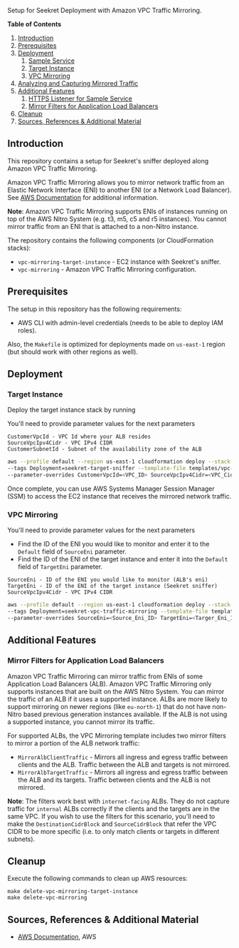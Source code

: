 Setup for Seekret Deployment with Amazon VPC Traffic Mirroring.

**Table of Contents**
1. [Introduction](#introduction)
2. [Prerequisites](#prerequisites)
3. [Deployment](#deployment)
   1. [Sample Service](#sample-service)
   2. [Target Instance](#target-instance)
   3. [VPC Mirroring](#vpc-mirroring)
4. [Analyzing and Capturing Mirrored Traffic](#analyzing-and-capturing-mirrored-traffic)
5. [Additional Features](#additional-features)
   1. [HTTPS Listener for Sample Service
](#https-listener-for-sample-service)
   2. [Mirror Filters for Application Load Balancers
](#mirror-filters-for-application-load-balancers)
6. [Cleanup](#cleanup)
7. [Sources, References & Additional Material](#sources-references-&-additional-material)

## Introduction

This repository contains a setup for Seekret's sniffer deployed along Amazon VPC Traffic Mirroring.

Amazon VPC Traffic Mirroring allows you to mirror network traffic from an Elastic Network Interface (ENI) to another ENI (or a Network Load Balancer). See [AWS Documentation](https://docs.aws.amazon.com/vpc/latest/mirroring/what-is-traffic-mirroring.html) for additional information.

**Note**: Amazon VPC Traffic Mirroring supports ENIs of instances running on top of the AWS Nitro System (e.g. t3, m5, c5 and r5 instances). You cannot mirror traffic from an ENI that is attached to a non-Nitro instance.

The repository contains the following components (or CloudFormation stacks):

* `vpc-mirroring-target-instance` - EC2 instance with Seekret's sniffer.
* `vpc-mirroring` - Amazon VPC Traffic Mirroring configuration.

## Prerequisites

The setup in this repository has the following requirements:

* AWS CLI with admin-level credentials (needs to be able to deploy IAM roles).

Also, the `Makefile` is optimized for deployments made on `us-east-1` region (but should work with other regions as well).

## Deployment

### Target Instance

Deploy the target instance stack by running

You'll need to provide parameter values for the next parameters

```
CustomerVpcId - VPC Id where your ALB resides
SourceVpcIpv4Cidr - VPC IPv4 CIDR
CustomerSubnetId - Subnet of the availability zone of the ALB
```

```bash
aws --profile default --region us-east-1 cloudformation deploy --stack-name seekret-sniffer \ 
--tags Deployment=seekret-target-sniffer --template-file templates/vpc-mirroring-target-instance.yaml --capabilities CAPABILITY_NAMED_IAM \ 
--parameter-overrides CustomerVpcId=<VPC_ID> SourceVpcIpv4Cidr=<VPC_Cidr> CustomerSubnetId=<Subnet_ID>
```

Once complete, you can use AWS Systems Manager Session Manager (SSM) to access the EC2 instance that receives the mirrored network traffic.

### VPC Mirroring

You'll need to provide parameter values for the next parameters

* Find the ID of the ENI you would like to monitor and enter it to the `Default` field of `SourceEni` parameter.
* Find the ID of the ENI of the target instance and enter it into the `Default` field of `TargetEni` parameter.

```
SourceEni - ID of the ENI you would like to monitor (ALB's eni)
TargetEni - ID of the ENI of the target instance (Seekret sniffer)
SourceVpcIpv4Cidr - VPC IPv4 CIDR
```

```bash
aws --profile default --region us-east-1 cloudformation deploy --stack-name seekret-vpc-mirroring \ 
--tags Deployment=seekret-vpc-traffic-mirroring --template-file templates/vpc-mirroring.yaml --capabilities CAPABILITY_NAMED_IAM \ 
--parameter-overrides SourceEni=<Source_Eni_ID> TargetEni=<Targer_Eni_ID> SourceVpcIpv4Cidr=<VPC_Cidr>
```

## Additional Features

### Mirror Filters for Application Load Balancers

Amazon VPC Traffic Mirroring can mirror traffic from ENIs of some Application Load Balancers (ALB). Amazon VPC Traffic Mirroring only supports instances that are built on the AWS Nitro System. You can mirror the traffic of an ALB if it uses a supported instance. ALBs are more likely to support mirroring on newer regions (like `eu-north-1`) that do not have non-Nitro based previous generation instances available. If the ALB is not using a supported instance, you cannot mirror its traffic.

For supported ALBs, the VPC Mirroring template includes two mirror filters to mirror a portion of the ALB network traffic:

* `MirrorAlbClientTraffic` - Mirrors all ingress and egress traffic between clients and the ALB. Traffic between the ALB and targets is not mirrored.
* `MirrorAlbTargetTraffic` - Mirrors all ingress and egress traffic between the ALB and its targets. Traffic between clients and the ALB is not mirrored.

**Note**: The filters work best with `internet-facing` ALBs. They do not capture traffic for `internal` ALBs correctly if the clients and the targets are in the same VPC. If you wish to use the filters for this scenario, you'll need to make the `DestinationCidrBlock` and `SourceCidrBlock` that refer the VPC CIDR to be more specific (i.e. to only match clients or targets in different subnets).

## Cleanup

Execute the following commands to clean up AWS resources:

```
make delete-vpc-mirroring-target-instance
make delete-vpc-mirroring
```

## Sources, References & Additional Material

* [AWS Documentation](https://docs.aws.amazon.com/vpc/latest/mirroring/what-is-traffic-mirroring.html), AWS
